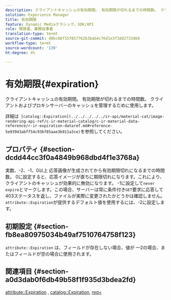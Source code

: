 ```yaml
---
description: クライアントキャッシュの有効期間。 有効期限が切れるまでの時間数。 クライアントおよびプロキシサーバーのキャッシュを管理するために使用します。
solution: Experience Manager
title: 有効期限
feature: Dynamic Mediaクラシック，SDK/API
role: 開発者、業務従事者
translation-type: tm+mt
source-git-commit: d0bc88f55f857762b3bab4c76d1e3f3dd2733d60
workflow-type: tm+mt
source-wordcount: '139'
ht-degree: 4%

---
```



# 有効期限{#expiration}

クライアントキャッシュの有効期間。 有効期限が切れるまでの時間数。 クライアントおよびプロキシサーバーのキャッシュを管理するために使用します。

詳細は` [catalog::Expiration](../../../../../ir-api/material-cat/image-rendering-api-ref/c-ir-material-catalog/c-ir-material-data-reference/r-ir-expiration-dataref.md#reference-5e93943abff54c93bf85aae3b911a3ce)`を参照してください。

## プロパティ {#section-dcdd44cc3f0a4849b968dbd4f1e3768a}

実数、-2、-1、0以上 応答画像が生成されてから有効期限切れになるまでの時間数。 0に設定すると、応答イメージが直ちに期限切れになります。これにより、クライアントのキャッシュが効果的に無効になります。 -1に設定して`never expire`とマークします。この場合、サーバーは常に条件付き`GET`要求に応答して403ステータスを返し、ファイルが実際に変更されたかどうかは確認しません。 `attribute::Expiration`が提供するデフォルト値を使用するには、-2に設定します。

## 初期設定 {#section-fb8ea80975034b49af7510764758f123}

`attribute::Expiration` は、フィールドが存在しない場合、値が —2の場合、またはフィールドが空の場合に使用されます。

## 関連項目 {#section-a0d3dab0f6db49b58f1f935d3bdea2fd}

[attribute::Expiration](../../../../../ir-api/material-cat/image-rendering-api-ref/c-ir-material-catalog/c-ir-attributes-reference/r-ir-expiration.md#reference-0f68ad8199c64bd4bc8d27dd78b7d996) ,  [catalog::Expiration](../../../../../ir-api/material-cat/image-rendering-api-ref/c-ir-material-catalog/c-ir-material-data-reference/r-ir-expiration-dataref.md#reference-5e93943abff54c93bf85aae3b911a3ce),  [req=](../../../../../ir-api/http-protocol/image-rendering-api-ref/c-ir-http-protocol-ref/c-ir-http-protocol-command-reference/r-ir-req.md#reference-792b1a663fb64261bd2de2a209b847fb)
